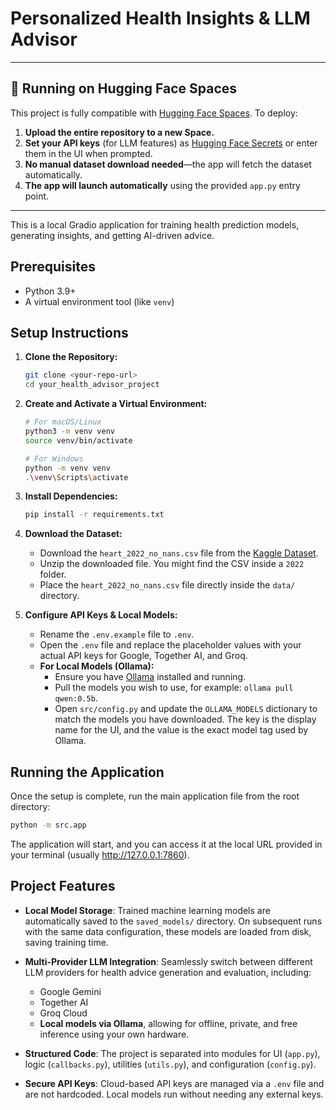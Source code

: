 # Personalized Health Insights & LLM Advisor

---

## 🚀 Running on Hugging Face Spaces

This project is fully compatible with [Hugging Face Spaces](https://huggingface.co/spaces). To deploy:

1. **Upload the entire repository to a new Space.**
2. **Set your API keys** (for LLM features) as [Hugging Face Secrets](https://huggingface.co/docs/hub/spaces-secrets) or enter them in the UI when prompted.
3. **No manual dataset download needed**—the app will fetch the dataset automatically.
4. **The app will launch automatically** using the provided `app.py` entry point.

---

This is a local Gradio application for training health prediction models, generating insights, and getting AI-driven advice.

## Prerequisites
- Python 3.9+
- A virtual environment tool (like `venv`)

## Setup Instructions

1.  **Clone the Repository:**
    ```bash
    git clone <your-repo-url>
    cd your_health_advisor_project
    ```

2.  **Create and Activate a Virtual Environment:**
    ```bash
    # For macOS/Linux
    python3 -m venv venv
    source venv/bin/activate

    # For Windows
    python -m venv venv
    .\venv\Scripts\activate
    ```

3.  **Install Dependencies:**
    ```bash
    pip install -r requirements.txt
    ```

4.  **Download the Dataset:**
    - Download the `heart_2022_no_nans.csv` file from the [Kaggle Dataset](https://www.kaggle.com/datasets/kamilpytlak/personal-key-indicators-of-heart-disease).
    - Unzip the downloaded file. You might find the CSV inside a `2022` folder.
    - Place the `heart_2022_no_nans.csv` file directly inside the `data/` directory.

5.  **Configure API Keys & Local Models:**
    - Rename the `.env.example` file to `.env`.
    - Open the `.env` file and replace the placeholder values with your actual API keys for Google, Together AI, and Groq.
    - **For Local Models (Ollama):**
        - Ensure you have [Ollama](https://ollama.ai/) installed and running.
        - Pull the models you wish to use, for example: `ollama pull qwen:0.5b`.
        - Open `src/config.py` and update the `OLLAMA_MODELS` dictionary to match the models you have downloaded. The key is the display name for the UI, and the value is the exact model tag used by Ollama.

## Running the Application

Once the setup is complete, run the main application file from the root directory:

```bash
python -m src.app
```

The application will start, and you can access it at the local URL provided in your terminal (usually http://127.0.0.1:7860).

## Project Features

- **Local Model Storage**: Trained machine learning models are automatically saved to the `saved_models/` directory. On subsequent runs with the same data configuration, these models are loaded from disk, saving training time.

- **Multi-Provider LLM Integration**: Seamlessly switch between different LLM providers for health advice generation and evaluation, including:
    - Google Gemini
    - Together AI
    - Groq Cloud
    - **Local models via Ollama**, allowing for offline, private, and free inference using your own hardware.

- **Structured Code**: The project is separated into modules for UI (`app.py`), logic (`callbacks.py`), utilities (`utils.py`), and configuration (`config.py`).

- **Secure API Keys**: Cloud-based API keys are managed via a `.env` file and are not hardcoded. Local models run without needing any external keys. 